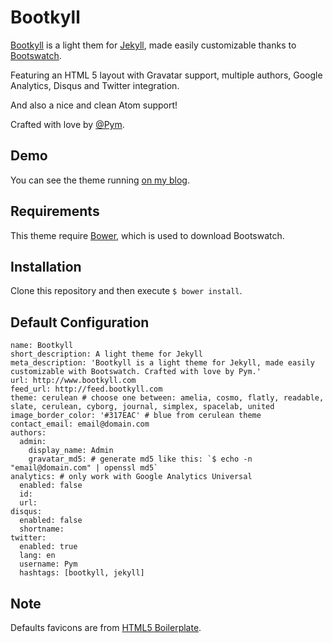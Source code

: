 # Bootkyll

[Bootkyll](https://github.com/Pym/bootkyll) is a light them for [Jekyll](http://jekyllrb.com/), made easily customizable thanks to [Bootswatch](http://bootswatch.com/).

Featuring an HTML 5 layout with Gravatar support, multiple authors, Google Analytics, Disqus and Twitter integration.

And also a nice and clean Atom support!

Crafted with love by [@Pym](https://github.com/Pym).

## Demo

You can see the theme running [on my blog](http://pym.me/).

## Requirements

This theme require [Bower](http://bower.io/), which is used to download Bootswatch.

## Installation

Clone this repository and then execute `$ bower install`.

## Default Configuration

    name: Bootkyll
    short_description: A light theme for Jekyll
    meta_description: 'Bootkyll is a light theme for Jekyll, made easily customizable with Bootswatch. Crafted with love by Pym.'
    url: http://www.bootkyll.com
    feed_url: http://feed.bootkyll.com
    theme: cerulean # choose one between: amelia, cosmo, flatly, readable, slate, cerulean, cyborg, journal, simplex, spacelab, united
    image_border_color: '#317EAC' # blue from cerulean theme
    contact_email: email@domain.com
    authors:
      admin:
        display_name: Admin
        gravatar_md5: # generate md5 like this: `$ echo -n "email@domain.com" | openssl md5`
    analytics: # only work with Google Analytics Universal
      enabled: false
      id:
      url:
    disqus:
      enabled: false
      shortname:
    twitter:
      enabled: true
      lang: en
      username: Pym
      hashtags: [bootkyll, jekyll]

## Note

Defaults favicons are from [HTML5 Boilerplate](http://html5boilerplate.com/).
